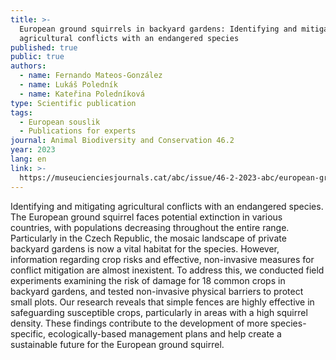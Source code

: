 ```yaml
---
title: >-
  European ground squirrels in backyard gardens: Identifying and mitigating
  agricultural conflicts with an endangered species
published: true
public: true
authors:
  - name: Fernando Mateos-González
  - name: Lukáš Poledník
  - name: Kateřina Poledníková
type: Scientific publication
tags:
  - European souslik
  - Publications for experts
journal: Animal Biodiversity and Conservation 46.2
year: 2023
lang: en
link: >-
  https://museucienciesjournals.cat/abc/issue/46-2-2023-abc/european-ground-squirrels-in-backyard-gardens-identifying-and-mitigating-agricultural-conflicts-with-an-endangered-species
---
```

Identifying and mitigating agricultural conflicts with an endangered species. The European ground squirrel faces potential extinction in various countries, with populations decreasing  throughout the entire range. Particularly in the Czech Republic, the mosaic landscape of private backyard gardens is now a vital habitat for the species. However, information regarding crop risks and effective, non-invasive measures for conflict mitigation are almost inexistent. To address this, we conducted field experiments examining the risk of damage for 18 common crops in backyard gardens, and tested non-invasive physical barriers to protect small plots. Our research reveals that simple fences are highly effective in safeguarding susceptible crops, particularly in areas with a high squirrel density. These findings contribute to the development of more species-specific, ecologically-based management plans and help create a sustainable future for the European ground squirrel.
